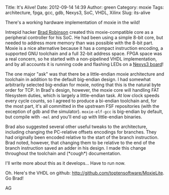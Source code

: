 Title: It's Alive!
Date: 2012-09-14 14:39
Author: green
Category: moxie
Tags: architecture, fpga, gcc, gdb, Nexys3, SoC, VHDL, Xilinx
Slug: its-alive

There's a working hardware implementation of moxie in the wild!

Intrepid hacker [Brad Robinson][] created this moxie-compatible core as
a peripheral controller for his SoC. He had been using a simple 8-bit
core, but needed to address more memory than was possible with the 8-bit
part. Moxie is a nice alternative because it has a compact instruction
encoding, a supported GNU toolchain and a full 32-bit address space.
FPGA space was a real concern, so he started with a non-pipelined VHDL
implementation, and by all accounts it is running code and flashing LEDs
on a [Nexys3 board][]!

The one major "ask" was that there be a little-endian moxie architecture
and toolchain in addition to the default big-endian design. I had
somewhat arbitrarily selected big-endian for moxie, noting that this is
the natural byte order for TCP. In Brad's design, however, the moxie
core will handling FAT filesystem duties, which is largely a
little-endian task. At low clock speeds every cycle counts, so I agreed
to produce a bi-endian toolchain and, for the most part, it's all
committed in the upstream FSF repositories (with the exception of gdb
and the simulator). `moxie-elf-gcc` is big-endian by default, but
compile with `-mel` and you'll end up with little-endian binaries.

Brad also suggested several other useful tweaks to the architecture,
including changing the PC-relative offsets encodings for branches. They
had originally been encoded relative to the start of the branch
instruction. Brad noted, however, that changing them to be relative to
the end of the branch instruction saved an adder in his design. I made
this change throughout the toolchain and (\*cough\*) documentation.

I'll write more about this as it develops... Have to run now.

Oh. Here's the VHDL on github:
<http://github.com/toptensoftware/MoxieLite>. Go Brad!

AG

  [Brad Robinson]: https://twitter.com/toptensoftware "Brad Robinson"
  [Nexys3 board]: http://www.digilentinc.com/Products/Detail.cfm?NavPath=2,400,897&Prod=NEXYS3
    "Nexys3"
